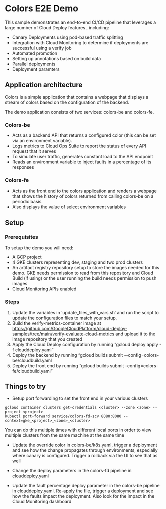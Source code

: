 # Colors E2E Demo
This sample demonstrates an end-to-end CI/CD pipeline that leverages a large number of Cloud Deploy features , including:

  - Canary Deployments using pod-based traffic splitting
  - Integration with Cloud Monitoring to determine if deployments are successful using a verify job
  - Automated promotion
  - Setting up annotations based on build data
  - Parallel deployments
  - Deployment paramters 

## Application architecture

Colors is a simple application that contains a webpage that displays a stream of colors based on the configuration of the backend.

The demo application consists of two services: colors-be and colors-fe. 

###  Colors-be 
* Acts as a backend API that returns a configured color (this can be set via an environment variable).
* Logs metrics to Cloud Ops Suite to report the status of every API request that it serves
* To simulate user traffic, generates constant load to the API endpoint
* Reads an environment variable to inject faults in a percentage of its responses

### Colors-fe
* Acts as the front end to the colors application and renders a webpage that shows the history of colors returned from calling colors-be on a periodic basis.
* Also displays the value of select environment variables


## Setup

### Prerequisites
To setup the demo you will need:
* A GCP project 
* 4 GKE clusters representing dev, staging and two prod clusters
* An artifact registry repository setup to store the images needed for this demo.  GKE needs permission to read from this repository and Cloud Build (if using) or the user running the build needs permission to push images
* Cloud Monitoring APIs enabled

### Steps
1. Update the variables in ‘update_files_with_vars.sh’ and run the script to update the configuration files to match your setup.
2. Build the verify-metrics-container image at https://github.com/GoogleCloudPlatform/cloud-deploy-samples/tree/main/verify-evaluate-cloud-metrics and upload it to the image repository that you created
3. Apply  the Cloud Deploy configuration by running “gcloud deploy apply -f clouddeploy.yaml”
4. Deploy the backend by running “gcloud builds submit --config=colors-be/cloudbuild.yaml
5. Deploy the front end by running “gcloud builds submit –config=colors-fe/cloudbuild.yaml”

## Things to try

* Setup port forwarding to set the front end in your various clusters 
```
gcloud container clusters get-credentials <cluster> --zone <zone> --project <project>
kubectl port-forward service/colors-fd-scv 8080:8080 --context=gke_<project>_<zone>_<cluster>
```
You can do this multiple times with different local ports in order to view multiple clusters from the same machine at the same time 

* Update the override color in colors-be/k8s.yaml, trigger a deployment and see how the change propagates through environments, especially where canary is configured. Trigger a rollback via the UI to see that as well

* Change the deploy parameters in the colors-fd pipeline in clouddeploy.yaml

* Update the fault percentage deploy parameter in the colors-be pipeline in clouddeploy.yaml. Re-apply the file, trigger a deployment and see how the faults impact the deployment. Also look for the impact in the Cloud Monitoring dashboard 
